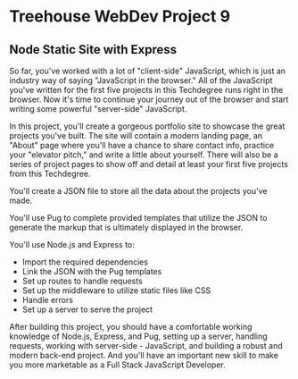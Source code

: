# Treehouse WebDev Project 9
## Node Static Site with Express

So far, you've worked with a lot of "client-side" JavaScript, which is just an industry way of saying "JavaScript in the browser." All of the JavaScript you've written for the first five projects in this Techdegree runs right in the browser. Now it's time to continue your journey out of the browser and start writing some powerful "server-side" JavaScript.

In this project, you'll create a gorgeous portfolio site to showcase the great projects you've built. The site will contain a modern landing page, an "About" page where you'll have a chance to share contact info, practice your "elevator pitch," and write a little about yourself. There will also be a series of project pages to show off and detail at least your first five projects from this Techdegree.

You'll create a JSON file to store all the data about the projects you've made.

You'll use Pug to complete provided templates that utilize the JSON to generate the markup that is ultimately displayed in the browser.

You'll use Node.js and Express to:
- Import the required dependencies
- Link the JSON with the Pug templates
- Set up routes to handle requests
- Set up the middleware to utilize static files like CSS
- Handle errors
- Set up a server to serve the project

After building this project, you should have a comfortable working knowledge of Node.js, Express, and Pug, setting up a server, handling requests, working with server-side - JavaScript, and building a robust and modern back-end project. And you'll have an important new skill to make you more marketable as a Full Stack JavaScript Developer.
